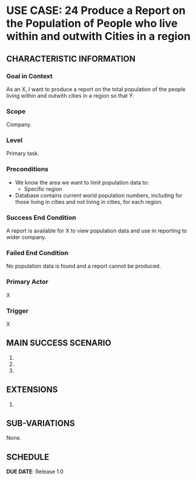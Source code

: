 # USE CASE: 24 Produce a Report on the Population of People who live within and outwith Cities in a region

## CHARACTERISTIC INFORMATION

### Goal in Context

As an X, I want to produce a report on the total population of the people living within and outwith cities in a region so that Y.

### Scope

Company.

### Level

Primary task.

### Preconditions

- We know the area we want to limit population data to:
    - Specific region
- Database contains current world population numbers, including for those living in cities and not living in cities, for each region.

### Success End Condition

A report is available for X to view population data and use in reporting to wider company.

### Failed End Condition

No population data is found and a report cannot be produced.

### Primary Actor

X

### Trigger

X

## MAIN SUCCESS SCENARIO

1.
2.
3.

## EXTENSIONS

1.

## SUB-VARIATIONS

None.

## SCHEDULE

**DUE DATE**: Release 1.0